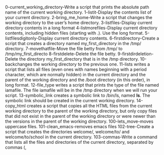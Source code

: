 0-current_working_directory-Write a script that prints the absolute path name of the current working directory.
1-listit-Display the contents list of your current directory.
2-bring_me_home-Write a script that changes the working directory to the user’s home directory.
3-listfiles-Display current directory contents in a long format
4-listmorefiles-Display current directory contents, including hidden files (starting with .). Use the long format.
5-listfilesdigitonly-Display current directory contents.
6-firstdirectory-Create a script that creates a directory named my_first_directory in the /tmp/ directory.
7-movethatfile-Move the file betty from /tmp/ to /tmp/my_first_directo
8-firstdelete-Delete the file betty.
9-firstdirdeletion-Delete the directory my_first_directory that is in the /tmp directory.
10-backchanges the working directory to the previous one.
11-lists writes a script that lists all files (even ones with names beginning with a period character, which are normally hidden) in the current directory and the parent of the working directory and the /boot directory (in this order), in long format.
12-file_type writes a script that prints the type of the file named iamafile. The file iamafile will be in the /tmp directory when we will run your script.
13-symbolic_link creates a symbolic link to /bin/ls, named __ls__. The symbolic link should be created in the current working directory.
14-copy_html creates a script that copies all the HTML files from the current working directory to the parent of the working directory, but only copy files that did not exist in the parent of the working directory or were newer than the versions in the parent of the working directory.
100-lets_move-moves uppercase files.
101-clean_emacs-removes emacs files
102-tree-Create a script that creates the directories welcome/, welcome/to/ and welcome/to/school in the current directory.
103-commas-Write a command that lists all the files and directories of the current directory, separated by commas (,
